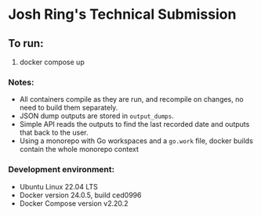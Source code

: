 # Josh Ring's Technical Submission

## To run: 
1. docker compose up

### Notes:
- All containers compile as they are run, and recompile on changes, no need to build them separately.
- JSON dump outputs are stored in ```output_dumps```.
- Simple API reads the outputs to find the last recorded date and outputs that back to the user.
- Using a monorepo with Go workspaces and a `go.work` file, docker builds contain the whole monorepo context

### Development environment:
- Ubuntu Linux 22.04 LTS
- Docker version 24.0.5, build ced0996
- Docker Compose version v2.20.2




